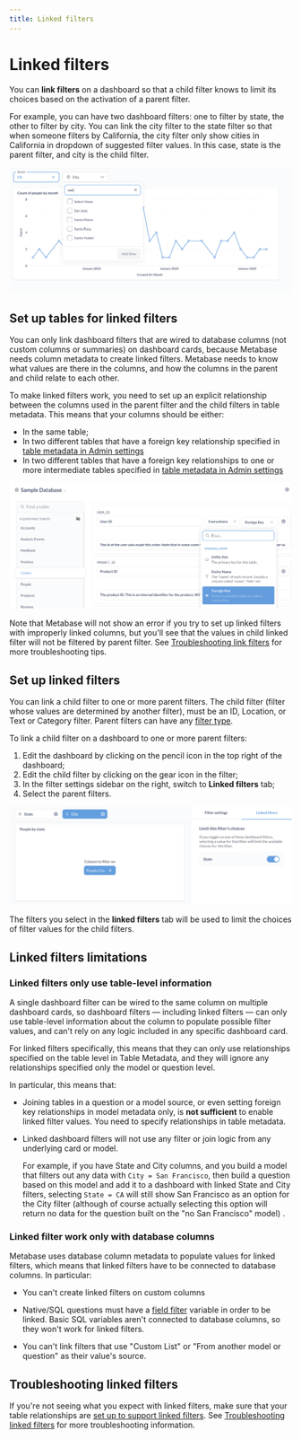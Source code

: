 ```yaml
---
title: Linked filters
---
```


# Linked filters

You can **link filters** on a dashboard so that a child filter knows to limit its choices based on the activation of a parent filter.

For example, you can have two dashboard filters: one to filter by state, the other to filter by city. You can link the city filter to the state filter so that when someone filters by California, the city filter only show cities in California in dropdown of suggested filter values. In this case, state is the parent filter, and city is the child filter.

![Linked filters](./images/field-values-linked-filters.png)

## Set up tables for linked filters

You can only link dashboard filters that are wired to database columns (not custom columns or summaries) on dashboard cards, because Metabase needs column metadata to create linked filters. Metabase needs to know what values are there in the columns, and how the columns in the parent and child relate to each other.

To make linked filters work, you need to set up an explicit relationship between the columns used in the parent filter and the child filters in table metadata. This means that your columns should be either:

- In the same table;
- In two different tables that have a foreign key relationship specified in [table metadata in Admin settings](../data-modeling/metadata-editing.md)
- In two different tables that have a foreign key relationships to one or more intermediate tables specified in [table metadata in Admin settings](../data-modeling/metadata-editing.md)

![Setting up foreign key in table metadata](./images/foreign-key-linked-filters.png)

Note that Metabase will not show an error if you try to set up linked filters with improperly linked columns, but you'll see that the values in child linked filter will not be filtered by parent filter. See [Troubleshooting link filters](../troubleshooting-guide/linked-filters.md) for more troubleshooting tips.

## Set up linked filters

You can link a child filter to one or more parent filters. The child filter (filter whose values are determined by another filter), must be an ID, Location, or Text or Category filter. Parent filters can have any [filter type](./filters.md).

To link a child filter on a dashboard to one or more parent filters:

1. Edit the dashboard by clicking on the pencil icon in the top right of the dashboard;
2. Edit the child filter by clicking on the gear icon in the filter;
3. In the filter settings sidebar on the right, switch to **Linked filters** tab;
4. Select the parent filters.

![Linked filters](./images/linked-filter.png)

The filters you select in the **linked filters** tab will be used to limit the choices of filter values for the child filters.

## Linked filters limitations

### Linked filters only use table-level information

A single dashboard filter can be wired to the same column on multiple dashboard cards, so dashboard filters — including linked filters — can only use table-level information about the column to populate possible filter values, and can't rely on any logic included in any specific dashboard card.

For linked filters specifically, this means that they can only use relationships specified on the table level in Table Metadata, and they will ignore any relationships specified only the model or question level.

In particular, this means that:

- Joining tables in a question or a model source, or even setting foreign key relationships in model metadata only, is **not sufficient** to enable linked filter values. You need to specify relationships in table metadata.

- Linked dashboard filters will not use any filter or join logic from any underlying card or model.

  For example, if you have State and City columns, and you build a model that filters out any data with `City = San Francisco`, then build a question based on this model and add it to a dashboard with linked State and City filters, selecting `State = CA` will still show San Francisco as an option for the City filter (although of course actually selecting this option will return no data for the question built on the "no San Francisco" model) .

### Linked filter work only with database columns

Metabase uses database column metadata to populate values for linked filters, which means that linked filters have to be connected to database columns. In particular:

- You can't create linked filters on custom columns

- Native/SQL questions must have a [field filter](../questions/native-editor/sql-parameters.md#the-field-filter-variable-type) variable in order to be linked. Basic SQL variables aren't connected to database columns, so they won't work for linked filters.

- You can't link filters that use "Custom List" or "From another model or question" as their value's source.

## Troubleshooting linked filters

If you're not seeing what you expect with linked filters, make sure that your table relationships are [set up to support linked filters](). See [Troubleshooting linked filters](../troubleshooting-guide/linked-filters.md) for more troubleshooting information.
